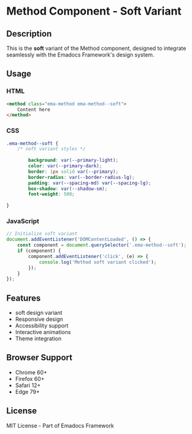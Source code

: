 # Method Component - Soft Variant

## Description
This is the **soft** variant of the Method component, designed to integrate seamlessly with the Emadocs Framework's design system.

## Usage

### HTML
```html
<method class="ema-method ema-method--soft">
    Content here
</method>
```

### CSS
```css
.ema-method--soft {
    /* soft variant styles */
    
        background: var(--primary-light);
        color: var(--primary-dark);
        border: 1px solid var(--primary);
        border-radius: var(--border-radius-lg);
        padding: var(--spacing-md) var(--spacing-lg);
        box-shadow: var(--shadow-sm);
        font-weight: 500;
    
}
```

### JavaScript
```javascript
// Initialize soft variant
document.addEventListener('DOMContentLoaded', () => {
    const component = document.querySelector('.ema-method--soft');
    if (component) {
        component.addEventListener('click', (e) => {
            console.log('Method soft variant clicked');
        });
    }
});
```

## Features
- soft design variant
- Responsive design
- Accessibility support
- Interactive animations
- Theme integration

## Browser Support
- Chrome 60+
- Firefox 60+
- Safari 12+
- Edge 79+

## License
MIT License - Part of Emadocs Framework
